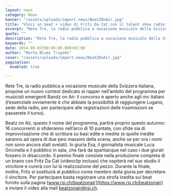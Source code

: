 ```yaml
---
layout: news
category: News
banner: "/assets/uploads/import.news/BeatZOnAir.jpg"
title: "Vinci un beat + video di Fritz Da Cat con il talent show radiofonico di Rete Tre"
excerpt: "Rete Tre, la radio pubblica a vocazione musicale della Svizzera italiana, propone un nuovo contest dedicato ai rapper nell’ambito del programma per musicisti emergenti Bandz on Air: il concorso è aperto anche agli mc italiani (l’essenziale ovviamente è che abbiate la possibilità di raggiungere Lugano, sede della radio, per partecipare alle registrazioni delle trasmissioni se passerete [&hellip"
quote: ""
description: "Rete Tre, la radio pubblica a vocazione musicale della Svizzera italiana, propone un nuovo contest dedicato ai rapper nell’ambito del programma per musicisti emergenti Bandz on Air: il concorso è aperto anche agli mc italiani (l’essenziale ovviamente è che abbiate la possibilità di raggiungere Lugano, sede della radio, per partecipare alle registrazioni delle trasmissioni se passerete [&hellip"
keywords: ""
date: 2014-09-03T00:00:00.000+01:00
author: "Marta Blumi Tripodi"
cover: "/assets/uploads/import.news/BeatZOnAir.jpg"
pagination:
  enabled: true

---
```


[](https://hotmc.com/wp-content/uploads/2014/09/BeatZOnAir.jpg)

Rete Tre, la radio pubblica a vocazione musicale della Svizzera italiana, propone un nuovo contest dedicato ai rapper nell’ambito del programma per musicisti emergenti Bandz on Air: il concorso è aperto anche agli mc italiani (l’essenziale ovviamente è che abbiate la possibilità di raggiungere Lugano, sede della radio, per partecipare alle registrazioni delle trasmissioni se passerete il turno).

Beatz on Air, questo il nome del programma, partirà proprio questo autunno: 16 concorrenti si sfideranno nell’arco di 10 puntate, con sfide sia di improvvisazione che di scrittura su basi edite e inedite (e quelle inedite saranno ad opera di due pesi massimi della scena, anche se per ora i nomi non sono ancora stati svelati). In giuria Esa, il giornalista musicale Luca Gricinella e il pubblico in sala, che farà da spartiacque nel caso i due giurati fossero in disaccordo. Il premio finale consiste nella produzione completa di un brano con Fritz Da Cat (videoclip incluso) che ospiterà nel suo studio il vincitore e curerà con lui la realizzazione del pezzo. Durante la finale, inoltre, Fritz si sostituirà al pubblico come membro della giuria per decretare il vincitore. Per partecipare basta registrare una strofa inedita sul beat fornito sulla pagina [www.rsi.ch/beatzonair](https://www.rsi.ch/beatzonair) e inviare il video alla mail beatzonair@rsi.ch.